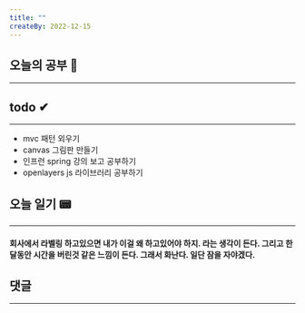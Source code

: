 ```yaml
---
title: ""
createBy: 2022-12-15
---
```

## 오늘의 공부 🎉
---
### 

## todo ✔
---
- mvc 패턴 외우기
- canvas 그림판 만들기
- 인프런 spring 강의 보고 공부하기
- openlayers js 라이브러리 공부하기

## 오늘 일기 📟
---
#### 회사에서 라벨링 하고있으면 내가 이걸 왜 하고있어야 하지. 라는 생각이 든다. 그리고 한달동안 시간을 버린것 같은 느낌이 든다. 그래서 화난다. 일단 잠을 자야겠다. 

## 댓글
---

<Comment />